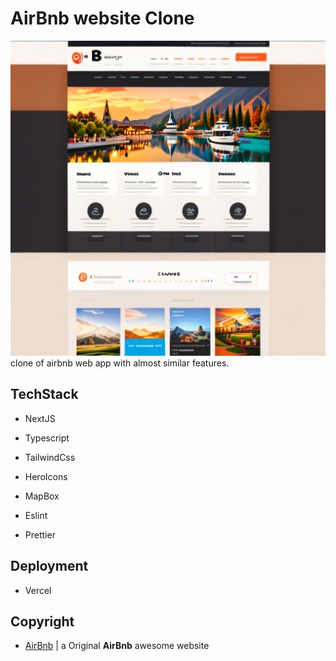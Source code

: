 # AirBnb website Clone
![Proje Logosu](https://github.com/ersozberk/airbnb-web-clone/blob/main/public/logo.png?raw=true)
clone of airbnb web app with almost similar features.

## TechStack

- NextJS
- Typescript
- TailwindCss
- HeroIcons
- MapBox

- Eslint
- Prettier

## Deployment

- Vercel

## Copyright

- [AirBnb](https://www.airbnb.com/) | a Original **AirBnb** awesome website
